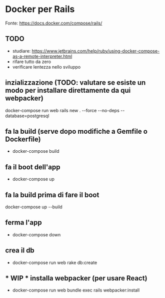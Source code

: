 # Docker per Rails
Fonte: https://docs.docker.com/compose/rails/

## TODO
* studiare: https://www.jetbrains.com/help/ruby/using-docker-compose-as-a-remote-interpreter.html
* rifare tutto da zero
* verificare lentezza nello sviluppo


## inzializzazione (TODO: valutare se esiste un modo per installare direttamente da qui webpacker)
docker-compose run web rails new . --force --no-deps --database=postgresql

## fa la build (serve dopo modifiche a Gemfile o Dockerfile)
* docker-compose build

## fa il boot dell'app
* docker-compose up

## fa la build prima di fare il boot
docker-compose up --build

## ferma l'app
* docker-compose down

## crea il db
* docker-compose run web rake db:create

## * WIP * installa webpacker (per usare React) 
* docker-compose run web bundle exec rails webpacker:install
